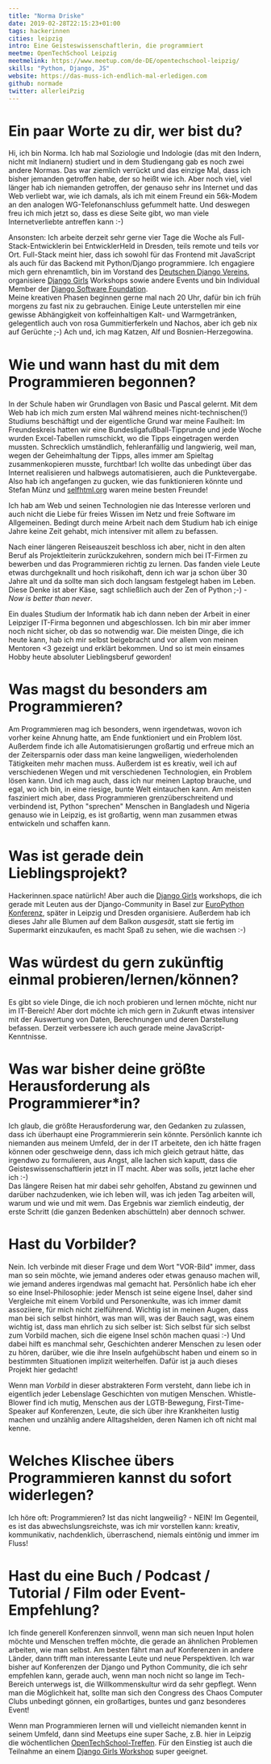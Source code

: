 ```yaml
---
title: "Norma Driske"
date: 2019-02-28T22:15:23+01:00
tags: hackerinnen
cities: leipzig
intro: Eine Geisteswissenschaftlerin, die programmiert
meetme: OpenTechSchool Leipzig
meetmelink: https://www.meetup.com/de-DE/opentechschool-leipzig/
skills: "Python, Django, JS"
website: https://das-muss-ich-endlich-mal-erledigen.com
github: normade
twitter: allerleiPzig
---
```


# Ein paar Worte zu dir, wer bist du?

Hi, ich bin Norma. Ich hab mal Soziologie und Indologie (das mit den Indern, nicht mit Indianern) studiert und in dem Studiengang gab es noch zwei andere Normas. Das war ziemlich verrückt und das einzige Mal, dass ich bisher jemanden getroffen habe, der so heißt wie ich. Aber noch viel, viel länger hab ich niemanden getroffen, der genauso sehr ins Internet und das Web verliebt war, wie ich damals, als ich mit einem Freund ein 56k-Modem an den analogen WG-Telefonanschluss gefummelt hatte. Und deswegen freu ich mich jetzt so, dass es diese Seite gibt, wo man viele Internetverliebte antreffen kann :-)
<br>

Ansonsten: Ich arbeite derzeit sehr gerne vier Tage die Woche als Full-Stack-Entwicklerin bei EntwicklerHeld in Dresden, teils remote und teils vor Ort. Full-Stack meint hier, dass ich sowohl für das Frontend mit JavaScript als auch für das Backend mit Python/Django programmiere. Ich engagiere mich gern ehrenamtlich, bin im Vorstand des <a href="https://www.django-verein.de/" target="_blank" rel="noopener noreferrer">Deutschen Django Vereins</a>, organisiere <a href="https://www.djangogirls.org/" target="_blank" rel="noopener noreferrer">Django Girls</a> Workshops sowie andere Events und bin Individual Member der <a href="https://www.djangoproject.com/foundation/" target="_blank" rel="noopener noreferrer">Django Software Foundation</a>.<br>Meine kreativen Phasen beginnen gerne mal nach 20 Uhr, dafür bin ich früh morgens zu fast nix zu gebrauchen. Einige Leute unterstellen mir eine gewisse Abhängigkeit von koffeinhaltigen Kalt- und Warmgetränken, gelegentlich auch von rosa Gummitierferkeln und Nachos, aber ich geb nix auf Gerüchte ;-) Ach und, ich mag Katzen, Alf und Bosnien-Herzegowina.

# Wie und wann hast du mit dem Programmieren begonnen?

In der Schule haben wir Grundlagen von Basic und Pascal gelernt. Mit dem Web hab ich mich zum ersten Mal während meines nicht-technischen(!) Studiums beschäftigt und der eigentliche Grund war meine Faulheit: Im Freundeskreis hatten wir eine Bundesligafußball-Tipprunde und jede Woche wurden Excel-Tabellen rumschickt, wo die Tipps eingetragen werden mussten. Schrecklich umständlich, fehleranfällig und langwierig, weil man, wegen der Geheimhaltung der Tipps, alles immer am Spieltag zusammenkopieren musste, furchtbar! Ich wollte das unbedingt über das Internet realisieren und halbwegs automatisieren, auch die Punktevergabe. Also hab ich angefangen zu gucken, wie das funktionieren könnte und Stefan Münz und <a href="https://selfhtml.org/" target="_blank" rel="noopener noreferrer">selfhtml.org</a> waren meine besten Freunde!<br>

Ich hab am Web und seinen Technologien nie das Interesse verloren und auch nicht die Liebe für freies Wissen im Netz und freie Software im Allgemeinen. Bedingt durch meine Arbeit nach dem Studium hab ich einige Jahre keine Zeit gehabt, mich intensiver mit allem zu befassen.<br>

Nach einer längeren Reiseauszeit beschloss ich aber, nicht in den alten Beruf als Projektleiterin zurückzukehren, sondern mich bei IT-Firmen zu bewerben und das Programmieren richtig zu lernen. Das fanden viele Leute etwas durchgeknallt und hoch risikohaft, denn ich war ja schon über 30 Jahre alt und da sollte man sich doch langsam festgelegt haben im Leben. Diese Denke ist aber Käse, sagt schließlich auch der Zen of Python ;-) - <i>Now is better than never</i>.<br>

Ein duales Studium der Informatik hab ich dann neben der Arbeit in einer Leipziger IT-Firma begonnen und abgeschlossen. Ich bin mir aber immer noch nicht sicher, ob das so notwendig war. Die meisten Dinge, die ich heute kann, hab ich mir selbst beigebracht und vor allem von meinen Mentoren <3 gezeigt und erklärt bekommen. Und so ist mein einsames Hobby heute absoluter Lieblingsberuf geworden!

# Was magst du besonders am Programmieren?

Am Programmieren mag ich besonders, wenn irgendetwas, wovon ich vorher keine Ahnung hatte, am Ende funktioniert und ein Problem löst. Außerdem finde ich alle Automatisierungen großartig und erfreue mich an der Zeitersparnis oder dass man keine langweiligen, wiederholenden Tätigkeiten mehr machen muss. Außerdem ist es kreativ, weil ich auf verschiedenen Wegen und mit verschiedenen Technologien, ein Problem lösen kann. Und ich mag auch, dass ich nur meinen Laptop brauche, und egal, wo ich bin, in eine riesige, bunte Welt eintauchen kann. Am meisten fasziniert mich aber, dass Programmieren grenzüberschreitend und verbindend ist, Python "sprechen" Menschen in Bangladesh und Nigeria genauso wie in Leipzig, es ist großartig, wenn man zusammen etwas entwickeln und schaffen kann.

# Was ist gerade dein Lieblingsprojekt?

Hackerinnen.space natürlich! Aber auch die <a href="https://djangogirls.org/" target="_blank" rel="noopener noreferrer">Django Girls</a> workshops, die ich gerade mit Leuten aus der Django-Community in Basel zur <a href="https://www.europython-society.org/" target="_blank" rel="noopener noreferrer">EuroPython Konferenz</a>, später in Leipzig und Dresden organisiere. Außerdem hab ich dieses Jahr alle Blumen auf dem Balkon _ausgesät_, statt sie fertig im Supermarkt einzukaufen, es macht Spaß zu sehen, wie die wachsen :-)

# Was würdest du gern zukünftig einmal probieren/lernen/können?

Es gibt so viele Dinge, die ich noch probieren und lernen möchte, nicht nur im IT-Bereich! Aber dort möchte ich mich gern in Zukunft etwas intensiver mit der Auswertung von Daten, Berechnungen und deren Darstellung befassen. Derzeit verbessere ich auch gerade meine JavaScript-Kenntnisse.

# Was war bisher deine größte Herausforderung als Programmierer\*in?

Ich glaub, die größte Herausforderung war, den Gedanken zu zulassen, dass ich überhaupt eine Programmiererin sein könnte.
Persönlich kannte ich niemanden aus meinem Umfeld, der in der IT arbeitete, den ich hätte fragen können oder geschweige denn, dass ich mich gleich getraut hätte, das irgendwo zu formulieren, aus Angst, alle lachen sich kaputt, dass die Geisteswissenschaftlerin jetzt in IT macht. Aber was solls, jetzt lache eher ich :-)<br>
Das längere Reisen hat mir dabei sehr geholfen, Abstand zu gewinnen und darüber nachzudenken, wie ich leben will, was ich jeden Tag arbeiten will, warum und wie und mit wem. Das Ergebnis war ziemlich eindeutig, der erste Schritt (die ganzen Bedenken abschütteln) aber dennoch schwer.

# Hast du Vorbilder?

Nein. Ich verbinde mit dieser Frage und dem Wort "VOR-Bild" immer, dass man so sein möchte, wie jemand anderes oder etwas genauso machen will, wie jemand anderes irgendwas mal gemacht hat. Persönlich habe ich eher so eine Insel-Philosophie: jeder Mensch ist seine eigene Insel, daher sind Vergleiche mit einem Vorbild und Personenkulte, was ich immer damit assoziiere, für mich nicht zielführend. Wichtig ist in meinen Augen, dass man bei sich selbst hinhört, was man will, was der Bauch sagt, was einem wichtig ist, dass man ehrlich zu sich selber ist: Sich selbst für sich selbst zum Vorbild machen, sich die eigene Insel schön machen quasi :-) Und dabei hilft es manchmal sehr, Geschichten anderer Menschen zu lesen oder zu hören, darüber, wie die ihre Inseln aufgehübscht haben und einem so in bestimmten Situationen implizit weiterhelfen. Dafür ist ja auch dieses Projekt hier gedacht!
<br>

Wenn man _Vorbild_ in dieser abstrakteren Form versteht, dann liebe ich in eigentlich jeder Lebenslage Geschichten von mutigen Menschen. Whistle-Blower find ich mutig, Menschen aus der LGTB-Bewegung, First-Time-Speaker auf Konferenzen, Leute, die sich über ihre Krankheiten lustig machen und unzählig andere Alltagshelden, deren Namen ich oft nicht mal kenne.

# Welches Klischee übers Programmieren kannst du sofort widerlegen?

Ich höre oft: Programmieren? Ist das nicht langweilig? - NEIN! Im Gegenteil, es ist das abwechslungsreichste, was ich mir vorstellen kann: kreativ, kommunikativ, nachdenklich, überraschend, niemals eintönig und immer im Fluss!

# Hast du eine Buch / Podcast / Tutorial / Film oder Event-Empfehlung?

Ich finde generell Konferenzen sinnvoll, wenn man sich neuen Input holen möchte und Menschen treffen möchte, die gerade an ähnlichen Problemen arbeiten, wie man selbst. Am besten fährt man auf Konferenzen in andere Länder, dann trifft man interessante Leute und neue Perspektiven. Ich war bisher auf Konferenzen der Django und Python Community, die ich sehr empfehlen kann, gerade auch, wenn man noch nicht so lange im Tech-Bereich unterwegs ist, die Willkommenskultur wird da sehr gepflegt. Wenn man die Möglichkeit hat, sollte man sich den Congress des Chaos Computer Clubs unbedingt gönnen, ein großartiges, buntes und ganz besonderes Event!<br>

Wenn man Programmieren lernen will und vielleicht niemanden kennt in seinem Umfeld, dann sind Meetups eine super Sache, z.B. hier in Leipzig die wöchentlichen <a href="https://www.opentechschool.org/leipzig" target="_blank" rel="noopener noreferrer">OpenTechSchool-Treffen</a>. Für den Einstieg ist auch die Teilnahme an einem <a href="https://djangogirls.org/events" target="_blank" rel="noopener noreferrer">Django Girls Workshop</a> super geeignet.
